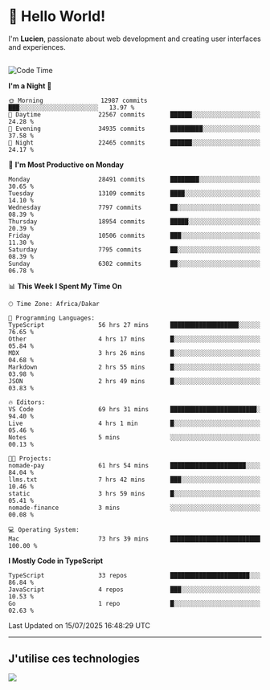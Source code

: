 # 👋 Hello World!

I'm **Lucien**, passionate about web development and creating user interfaces and experiences.

##

<!--START_SECTION:waka-->
![Code Time](http://img.shields.io/badge/Code%20Time-3%2C410%20hrs%2015%20mins-blue)

**I'm a Night 🦉** 

```text
🌞 Morning                12987 commits       ███░░░░░░░░░░░░░░░░░░░░░░   13.97 % 
🌆 Daytime                22567 commits       ██████░░░░░░░░░░░░░░░░░░░   24.28 % 
🌃 Evening                34935 commits       █████████░░░░░░░░░░░░░░░░   37.58 % 
🌙 Night                  22465 commits       ██████░░░░░░░░░░░░░░░░░░░   24.17 % 
```
📅 **I'm Most Productive on Monday** 

```text
Monday                   28491 commits       ████████░░░░░░░░░░░░░░░░░   30.65 % 
Tuesday                  13109 commits       ████░░░░░░░░░░░░░░░░░░░░░   14.10 % 
Wednesday                7797 commits        ██░░░░░░░░░░░░░░░░░░░░░░░   08.39 % 
Thursday                 18954 commits       █████░░░░░░░░░░░░░░░░░░░░   20.39 % 
Friday                   10506 commits       ███░░░░░░░░░░░░░░░░░░░░░░   11.30 % 
Saturday                 7795 commits        ██░░░░░░░░░░░░░░░░░░░░░░░   08.39 % 
Sunday                   6302 commits        ██░░░░░░░░░░░░░░░░░░░░░░░   06.78 % 
```


📊 **This Week I Spent My Time On** 

```text
🕑︎ Time Zone: Africa/Dakar

💬 Programming Languages: 
TypeScript               56 hrs 27 mins      ███████████████████░░░░░░   76.65 % 
Other                    4 hrs 17 mins       █░░░░░░░░░░░░░░░░░░░░░░░░   05.84 % 
MDX                      3 hrs 26 mins       █░░░░░░░░░░░░░░░░░░░░░░░░   04.68 % 
Markdown                 2 hrs 55 mins       █░░░░░░░░░░░░░░░░░░░░░░░░   03.98 % 
JSON                     2 hrs 49 mins       █░░░░░░░░░░░░░░░░░░░░░░░░   03.83 % 

🔥 Editors: 
VS Code                  69 hrs 31 mins      ████████████████████████░   94.40 % 
Live                     4 hrs 1 min         █░░░░░░░░░░░░░░░░░░░░░░░░   05.46 % 
Notes                    5 mins              ░░░░░░░░░░░░░░░░░░░░░░░░░   00.13 % 

🐱‍💻 Projects: 
nomade-pay               61 hrs 54 mins      █████████████████████░░░░   84.04 % 
llms.txt                 7 hrs 42 mins       ███░░░░░░░░░░░░░░░░░░░░░░   10.46 % 
static                   3 hrs 59 mins       █░░░░░░░░░░░░░░░░░░░░░░░░   05.41 % 
nomade-finance           3 mins              ░░░░░░░░░░░░░░░░░░░░░░░░░   00.08 % 

💻 Operating System: 
Mac                      73 hrs 39 mins      █████████████████████████   100.00 % 
```

**I Mostly Code in TypeScript** 

```text
TypeScript               33 repos            ██████████████████████░░░   86.84 % 
JavaScript               4 repos             ███░░░░░░░░░░░░░░░░░░░░░░   10.53 % 
Go                       1 repo              █░░░░░░░░░░░░░░░░░░░░░░░░   02.63 % 
```




 Last Updated on 15/07/2025 16:48:29 UTC
<!--END_SECTION:waka-->
---

## J'utilise ces technologies

<p align="left">
  <a href="https://skillicons.dev">
    <img src="https://skillicons.dev/icons?i=ts,js,go,ruby,css,scss,tailwind,react,vite,nextjs,docker,figma,ableton" />
  </a>
</p>

